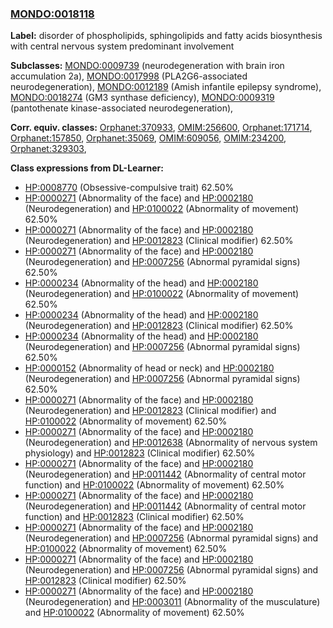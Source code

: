 
### [MONDO:0018118](http://purl.obolibrary.org/obo/MONDO_0018118)
**Label:** disorder of phospholipids, sphingolipids and fatty acids biosynthesis with central nervous system predominant involvement

**Subclasses:** [MONDO:0009739](http://purl.obolibrary.org/obo/MONDO_0009739) (neurodegeneration with brain iron accumulation 2a), [MONDO:0017998](http://purl.obolibrary.org/obo/MONDO_0017998) (PLA2G6-associated neurodegeneration), [MONDO:0012189](http://purl.obolibrary.org/obo/MONDO_0012189) (Amish infantile epilepsy syndrome), [MONDO:0018274](http://purl.obolibrary.org/obo/MONDO_0018274) (GM3 synthase deficiency), [MONDO:0009319](http://purl.obolibrary.org/obo/MONDO_0009319) (pantothenate kinase-associated neurodegeneration), 

**Corr. equiv. classes:** [Orphanet:370933](http://www.orpha.net/ORDO/Orphanet_370933), [OMIM:256600](http://purl.obolibrary.org/obo/OMIM_256600), [Orphanet:171714](http://www.orpha.net/ORDO/Orphanet_171714), [Orphanet:157850](http://www.orpha.net/ORDO/Orphanet_157850), [Orphanet:35069](http://www.orpha.net/ORDO/Orphanet_35069), [OMIM:609056](http://purl.obolibrary.org/obo/OMIM_609056), [OMIM:234200](http://purl.obolibrary.org/obo/OMIM_234200), [Orphanet:329303](http://www.orpha.net/ORDO/Orphanet_329303), 

**Class expressions from DL-Learner:**

- [HP:0008770](http://purl.obolibrary.org/obo/HP_0008770) (Obsessive-compulsive trait) 62.50%
- [HP:0000271](http://purl.obolibrary.org/obo/HP_0000271) (Abnormality of the face) and [HP:0002180](http://purl.obolibrary.org/obo/HP_0002180) (Neurodegeneration) and [HP:0100022](http://purl.obolibrary.org/obo/HP_0100022) (Abnormality of movement) 62.50%
- [HP:0000271](http://purl.obolibrary.org/obo/HP_0000271) (Abnormality of the face) and [HP:0002180](http://purl.obolibrary.org/obo/HP_0002180) (Neurodegeneration) and [HP:0012823](http://purl.obolibrary.org/obo/HP_0012823) (Clinical modifier) 62.50%
- [HP:0000271](http://purl.obolibrary.org/obo/HP_0000271) (Abnormality of the face) and [HP:0002180](http://purl.obolibrary.org/obo/HP_0002180) (Neurodegeneration) and [HP:0007256](http://purl.obolibrary.org/obo/HP_0007256) (Abnormal pyramidal signs) 62.50%
- [HP:0000234](http://purl.obolibrary.org/obo/HP_0000234) (Abnormality of the head) and [HP:0002180](http://purl.obolibrary.org/obo/HP_0002180) (Neurodegeneration) and [HP:0100022](http://purl.obolibrary.org/obo/HP_0100022) (Abnormality of movement) 62.50%
- [HP:0000234](http://purl.obolibrary.org/obo/HP_0000234) (Abnormality of the head) and [HP:0002180](http://purl.obolibrary.org/obo/HP_0002180) (Neurodegeneration) and [HP:0012823](http://purl.obolibrary.org/obo/HP_0012823) (Clinical modifier) 62.50%
- [HP:0000234](http://purl.obolibrary.org/obo/HP_0000234) (Abnormality of the head) and [HP:0002180](http://purl.obolibrary.org/obo/HP_0002180) (Neurodegeneration) and [HP:0007256](http://purl.obolibrary.org/obo/HP_0007256) (Abnormal pyramidal signs) 62.50%
- [HP:0000152](http://purl.obolibrary.org/obo/HP_0000152) (Abnormality of head or neck) and [HP:0002180](http://purl.obolibrary.org/obo/HP_0002180) (Neurodegeneration) and [HP:0007256](http://purl.obolibrary.org/obo/HP_0007256) (Abnormal pyramidal signs) 62.50%
- [HP:0000271](http://purl.obolibrary.org/obo/HP_0000271) (Abnormality of the face) and [HP:0002180](http://purl.obolibrary.org/obo/HP_0002180) (Neurodegeneration) and [HP:0012823](http://purl.obolibrary.org/obo/HP_0012823) (Clinical modifier) and [HP:0100022](http://purl.obolibrary.org/obo/HP_0100022) (Abnormality of movement) 62.50%
- [HP:0000271](http://purl.obolibrary.org/obo/HP_0000271) (Abnormality of the face) and [HP:0002180](http://purl.obolibrary.org/obo/HP_0002180) (Neurodegeneration) and [HP:0012638](http://purl.obolibrary.org/obo/HP_0012638) (Abnormality of nervous system physiology) and [HP:0012823](http://purl.obolibrary.org/obo/HP_0012823) (Clinical modifier) 62.50%
- [HP:0000271](http://purl.obolibrary.org/obo/HP_0000271) (Abnormality of the face) and [HP:0002180](http://purl.obolibrary.org/obo/HP_0002180) (Neurodegeneration) and [HP:0011442](http://purl.obolibrary.org/obo/HP_0011442) (Abnormality of central motor function) and [HP:0100022](http://purl.obolibrary.org/obo/HP_0100022) (Abnormality of movement) 62.50%
- [HP:0000271](http://purl.obolibrary.org/obo/HP_0000271) (Abnormality of the face) and [HP:0002180](http://purl.obolibrary.org/obo/HP_0002180) (Neurodegeneration) and [HP:0011442](http://purl.obolibrary.org/obo/HP_0011442) (Abnormality of central motor function) and [HP:0012823](http://purl.obolibrary.org/obo/HP_0012823) (Clinical modifier) 62.50%
- [HP:0000271](http://purl.obolibrary.org/obo/HP_0000271) (Abnormality of the face) and [HP:0002180](http://purl.obolibrary.org/obo/HP_0002180) (Neurodegeneration) and [HP:0007256](http://purl.obolibrary.org/obo/HP_0007256) (Abnormal pyramidal signs) and [HP:0100022](http://purl.obolibrary.org/obo/HP_0100022) (Abnormality of movement) 62.50%
- [HP:0000271](http://purl.obolibrary.org/obo/HP_0000271) (Abnormality of the face) and [HP:0002180](http://purl.obolibrary.org/obo/HP_0002180) (Neurodegeneration) and [HP:0007256](http://purl.obolibrary.org/obo/HP_0007256) (Abnormal pyramidal signs) and [HP:0012823](http://purl.obolibrary.org/obo/HP_0012823) (Clinical modifier) 62.50%
- [HP:0000271](http://purl.obolibrary.org/obo/HP_0000271) (Abnormality of the face) and [HP:0002180](http://purl.obolibrary.org/obo/HP_0002180) (Neurodegeneration) and [HP:0003011](http://purl.obolibrary.org/obo/HP_0003011) (Abnormality of the musculature) and [HP:0100022](http://purl.obolibrary.org/obo/HP_0100022) (Abnormality of movement) 62.50%


